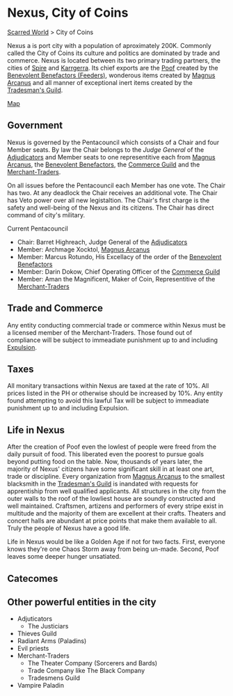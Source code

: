 # Nexus, City of Coins

[Scarred World](./scarred-world.md) > City of Coins

Nexus a is port city with a population of aproximately 200K. Commonly called the City of Coins its culture and politics are dominated by trade and commerce. Nexus is located between its two primary trading partners, the cities of [Spire]() and [Karrgerra](). Its chief exports are the [Poof](./poof.md) created by the [Benevolent Benefactors (Feeders)](./feeders.md), wonderous items created by [Magnus Arcanus](./magnus-arcanus.md) and all manner of exceptional inert items created by the [Tradesman's Guild](./tradesmens-guild.md).

[Map](../images/city-of-coins-map.png)

## Government
Nexus is governed by the Pentacouncil which consists of a Chair and four Member seats. By law the Chair belongs to the *Judge General* of the [Adjudicators](./adjudicators.md) and Member seats to one representitive each from [Magnus Arcanus](./magnus-arcanus.md), the [Benevolent Benefactors](./pantheon.md), the [Commerce Guild]() and the [Merchant-Traders](./merchant-traders.md).

On all issues before the Pentacouncil each Member has one vote. The Chair has two. At any deadlock the Chair receives an additional vote. The Chair has Veto power over all new legistaltion. The Chair's first charge is the safety and well-being of the Nexus and its citizens. The Chair has direct command of city's military.

Current Pentacouncil
- Chair: Barret Highreach, Judge General of the [Adjudicators](./adjudicators.md)
- Member: Archmage Xocktol, [Magnus Arcanus](./magnus-arcanus.md)
- Member: Marcus Rotundo, His Excellacy of the order of the [Benevolent Benefactors](./feeders.md)
- Member: Darin Dokow, Chief Operating Officer of the [Commerce Guild](./commerce-guild.md)
- Member: Aman the Magnificent, Maker of Coin, Representitive of the [Merchant-Traders](./merchant-traders.md)

## Trade and Commerce
Any entity conducting commercial trade or commerce within Nexus must be a licensed member of the Merchant-Traders. Those found out of compliance will be subject to immeadiate punishment up to and including [Expulsion](./expulsion.md).

## Taxes
All monitary transactions within Nexus are taxed at the rate of 10%. All prices listed in the PH or otherwise should be increased by 10%. Any entity found attempting to avoid this lawful Tax will be subject to immeadiate punishment up to and including Expulsion.

## Life in Nexus
After the creation of Poof even the lowlest of people were freed from the daily pursuit of food. This liberated even the poorest to pursue goals beyond putting food on the table. Now, thousands of years later, the majority of Nexus' citizens have some significant skill in at least one art, trade or discipline. Every organization from [Magnus Arcanus](./magnus-arcanus.md) to the smallest blacksmith in the [Tradesman's Guild](./tradesmens-guild.md) is inandated with requests for apprentiship from well qualified applicants. All structures in the city from the outer walls to the roof of the lowliest house are soundly constructed and well maintained. Craftsmen, artizens and performers of every stripe exist in multitude and the majority of them are excellent at their crafts. Theaters and concert halls are abundant at price points that make them available to all. Truly the people of Nexus have a good life.

Life in Nexus would be like a Golden Age if not for two facts. First, everyone knows they're one Chaos Storm away from being un-made. Second, Poof leaves some deeper hunger unsatiated.

## Catecomes

## Other powerful entities in the city
- Adjuticators
    - The Justiciars
- Thieves Guild
- Radiant Arms (Paladins)
- Evil priests
- Merchant-Traders
    - The Theater Company (Sorcerers and Bards)
    - Trade Company like The Black Company
    - Tradesmens Guild
- Vampire Paladin
